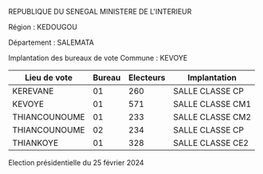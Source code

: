 REPUBLIQUE DU SENEGAL MINISTERE DE L'INTERIEUR

Région : KEDOUGOU

Département : SALEMATA

Implantation des bureaux de vote Commune : KEVOYE

| Lieu de vote | Bureau | Electeurs | Implantation |
| - | - | - | - |
| KEREVANE | 01 | 260 | SALLE CLASSE CP |
| KEVOYE | 01 | 571 | SALLE CLASSE CM1 |
| THIANCOUNOUME | 01 | 233 | SALLE CLASSE CM2 |
| THIANCOUNOUME | 02 | 234 | SALLE CLASSE CP |
| THIANKOYE | 01 | 328 | SALLE CLASSE CE2 |

<!-- PageNumber="4/6" -->

Election présidentielle du 25 février 2024
